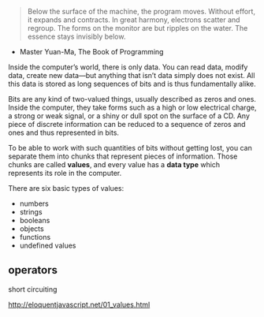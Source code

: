 > Below the surface of the machine, the program moves. Without effort, it expands and contracts. In great harmony, electrons scatter and regroup. The forms on the monitor are but ripples on the water. The essence stays invisibly below.
- Master Yuan-Ma, The Book of Programming

Inside the computer’s world, there is only data. You can read data, modify data, create new data—but anything that isn’t data simply does not exist. All this data is stored as long sequences of bits and is thus fundamentally alike.

Bits are any kind of two-valued things, usually described as zeros and ones. Inside the computer, they take forms such as a high or low electrical charge, a strong or weak signal, or a shiny or dull spot on the surface of a CD. Any piece of discrete information can be reduced to a sequence of zeros and ones and thus represented in bits.

To be able to work with such quantities of bits without getting lost, you can separate them into chunks that represent pieces of information. Those chunks are called **values**, and every value has a **data type** which represents its role in the computer.

There are six basic types of values:
- numbers
- strings
- booleans
- objects
- functions
- undefined values

## operators

short circuiting

http://eloquentjavascript.net/01_values.html
